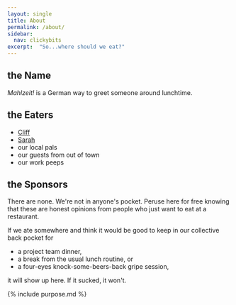 ```yaml
---
layout: single
title: About
permalink: /about/
sidebar:
  nav: clickybits
excerpt:  "So...where should we eat?"
---
```


## the Name ## 
*Mahlzeit!* is a German way to greet someone around lunchtime.

## the Eaters ##

+ [Cliff](https://www.regensblog.com)
+ [Sarah](https://www.reciperoundupproject.com)
+ our local pals
+ our guests from out of town
+ our work peeps

## the Sponsors ##
There are none.  We're not in anyone's pocket.  Peruse here for free knowing that these are honest opinions from people who just want to eat at a restaurant.  

If we ate somewhere and think it would be good to keep in our collective back pocket for 

+ a project team dinner, 
+ a break from the usual lunch routine, or 
+ a four-eyes knock-some-beers-back gripe session, 

it will show up here.  If it sucked, it won't.

{% include purpose.md %}

